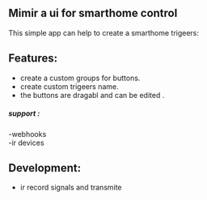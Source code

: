 ## Mimir a ui for smarthome control 
This simple app can help to create a smarthome trigeers:
## Features:
- create a custom groups for buttons. 
- create custom trigeers name. 
- the buttons are dragabl and can be edited .
##### support :
-webhooks  
-ir devices  
## Development:
- ir record signals and transmite
